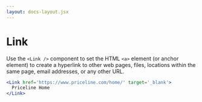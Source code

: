 ```yaml
---
layout: docs-layout.jsx
---
```


# Link

Use the `<Link />` component to set the HTML `<a>` element (or anchor element) to create a hyperlink to other web pages, files, locations within the same page, email addresses, or any other URL.

```jsx
<Link href='https://www.priceline.com/home/' target='_blank'>
  Priceline Home
</Link>
```
